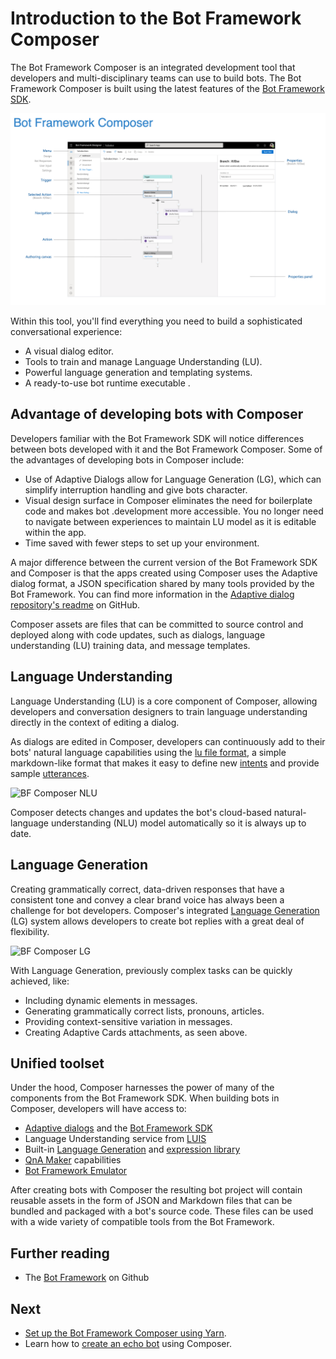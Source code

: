 # Introduction to the Bot Framework Composer
The Bot Framework Composer is an integrated development tool that developers and multi-disciplinary teams can use to build bots. The Bot Framework Composer is built using the latest features of the [Bot Framework SDK](https://github.com/microsoft/botframework-sdk).

![BF Composer](./media/introduction/composer-overview.png)

 Within this tool, you'll find everything you need to build a sophisticated conversational experience:
* A visual dialog editor.
* Tools to train and manage Language Understanding (LU).
* Powerful language generation and templating systems.
* A ready-to-use bot runtime executable .

<!-- https://docs.microsoft.com/en-us/style-guide/scannable-content/lists#capitalization -->

## Advantage of developing bots with Composer
Developers familiar with the Bot Framework SDK will notice differences between bots developed with it and the Bot Framework Composer. Some of the advantages of developing bots in Composer include:
- Use of Adaptive Dialogs allow for Language Generation (LG), which can simplify interruption handling and give bots character.
- Visual design surface in Composer eliminates the need for boilerplate code and makes bot .development more accessible. You no longer need to navigate between experiences to maintain LU model as it is editable within the app.
- Time saved with fewer steps to set up your environment.

A major difference between the current version of the Bot Framework SDK and Composer is that the apps created using Composer uses the Adaptive dialog format, a JSON specification shared by many tools provided by the Bot Framework. You can find more information in the [Adaptive dialog repository's readme](https://github.com/microsoft/BotBuilder-Samples/tree/master/experimental/adaptive-dialog) on GitHub.

<!--Composer assets such as Dialogs, Language Understanding (LU) training data, and message templates can be managed like any other developer asset. They are files that can be committed to source control and deployed with code updates.-->

Composer assets are files that can be committed to source control and deployed along with code updates, such as dialogs, language understanding (LU) training data, and message templates.

## Language Understanding

Language Understanding (LU) is a core component of Composer, allowing developers and conversation designers to train language understanding directly in the context of editing a dialog.  

As dialogs are edited in Composer, developers can continuously add to their bots' natural language capabilities using the [lu file format](https://aka.ms/lu-file-format), a simple markdown-like format that makes it easy to define new [intents](concept-language-understanding.md#intents) and provide sample [utterances](concept-language-understanding.md#utterances).

![BF Composer NLU](./media/introduction/intro-nlu.png)

 Composer detects changes and updates the bot's cloud-based natural-language understanding (NLU) model automatically so it is always up to date.

## Language Generation

Creating grammatically correct, data-driven responses that have a consistent tone and convey a clear brand voice has always been a challenge for bot developers. Composer's integrated [Language Generation](https://github.com/microsoft/BotBuilder-Samples/tree/master/experimental/language-generation) (LG) system allows developers to create bot replies with a great deal of flexibility.

![BF Composer LG](.//media/language_generation/bot_responses.png)

With Language Generation, previously complex tasks can be quickly achieved, like:
* Including dynamic elements in messages.
* Generating grammatically correct lists, pronouns, articles.
* Providing context-sensitive variation in messages.
* Creating Adaptive Cards attachments, as seen above.

## Unified toolset

Under the hood, Composer harnesses the power of many of the components from the Bot Framework SDK. When building bots in Composer, developers will have access to:

* [Adaptive dialogs](https://github.com/microsoft/BotBuilder-Samples/tree/master/experimental/adaptive-dialog) and the [Bot Framework SDK](https://github.com/microsoft/botframework-sdk)
* Language Understanding service from [LUIS](https://www.luis.ai/home)
* Built-in [Language Generation](https://github.com/microsoft/BotBuilder-Samples/tree/master/experimental/language-generation) and [expression library](https://github.com/microsoft/BotBuilder-Samples/tree/master/experimental/common-expression-language)
* [QnA Maker](https://www.qnamaker.ai/) capabilities
* [Bot Framework Emulator](https://github.com/microsoft/BotFramework-Emulator)

After creating bots with Composer the resulting bot project will contain reusable assets in the form of JSON and Markdown files that can be bundled and packaged with a bot's source code. These files can be used with a wide variety of compatible tools from the Bot Framework.

## Further reading

* The [Bot Framework](https://github.com/microsoft/botframework#microsoft-bot-framework)  on Github

## Next

* [Set up the Bot Framework Composer using Yarn](./setup-yarn.md).
* Learn how to [create an echo bot](./tutorial-create-echobot.md) using Composer.
